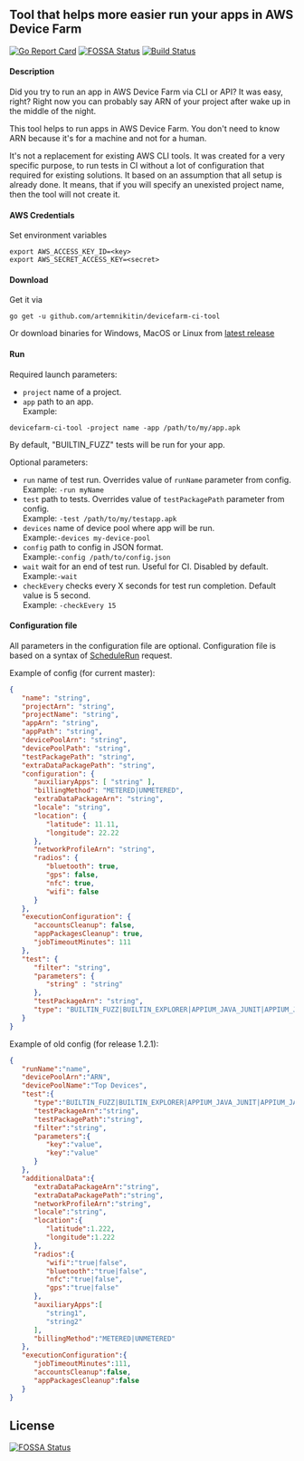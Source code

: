 ## Tool that helps more easier run your apps in AWS Device Farm
[![Go Report Card](https://goreportcard.com/badge/github.com/artemnikitin/devicefarm-ci-tool)](https://goreportcard.com/report/github.com/artemnikitin/devicefarm-ci-tool) [![FOSSA Status](https://app.fossa.io/api/projects/git%2Bhttps%3A%2F%2Fgithub.com%2Fartemnikitin%2Fdevicefarm-ci-tool.svg?type=shield)](https://app.fossa.io/projects/git%2Bhttps%3A%2F%2Fgithub.com%2Fartemnikitin%2Fdevicefarm-ci-tool?ref=badge_shield)
  [![Build Status](https://travis-ci.org/artemnikitin/devicefarm-ci-tool.svg?branch=master)](https://travis-ci.org/artemnikitin/devicefarm-ci-tool)     
#### Description
Did you try to run an app in AWS Device Farm via CLI or API? It was easy, right? Right now you can probably say ARN of your project after wake up in the middle of the night.

This tool helps to run apps in AWS Device Farm. You don't need to know ARN because it's for a machine and not for a human.

It's not a replacement for existing AWS CLI tools. It was created for a very specific purpose, to run tests in CI without a lot of configuration that required for existing solutions. It based on an assumption that all setup is already done. It means, that if you will specify an unexisted project name, then the tool will not create it.
#### AWS Credentials

Set environment variables     
```
export AWS_ACCESS_KEY_ID=<key>    
export AWS_SECRET_ACCESS_KEY=<secret>
```     

#### Download
Get it via    
``` 
go get -u github.com/artemnikitin/devicefarm-ci-tool 
``` 

Or download binaries for Windows, MacOS or Linux from [latest release](https://github.com/artemnikitin/devicefarm-ci-tool/releases/latest)   
   
#### Run
Required launch parameters:
- ```project``` name of a project.
- ```app``` path to an app.    
Example:
```
devicefarm-ci-tool -project name -app /path/to/my/app.apk
```
By default, "BUILTIN_FUZZ" tests will be run for your app.

Optional parameters:
- ```run``` name of test run. Overrides value of `runName` parameter from config.     
Example: `-run myName` 
- ```test``` path to tests. Overrides value of `testPackagePath` parameter from config.     
Example: `-test /path/to/my/testapp.apk` 
- ```devices``` name of device pool where app will be run.      
Example:`-devices my-device-pool`      
- ```config``` path to config in JSON format.      
Example:`-config /path/to/config.json`   
- ```wait``` wait for an end of test run. Useful for CI. Disabled by default.     
Example:`-wait`  
- ```checkEvery``` checks every X seconds for test run completion. Default value is 5 second.    
Example: `-checkEvery 15`

#### Configuration file
All parameters in the configuration file are optional. Configuration file is based on a syntax of [ScheduleRun](http://docs.aws.amazon.com/devicefarm/latest/APIReference/API_ScheduleRun.html) request.        

Example of config (for current master):    
```json
{
   "name": "string",
   "projectArn": "string",
   "projectName": "string",
   "appArn": "string",
   "appPath": "string",
   "devicePoolArn": "string",
   "devicePoolPath": "string",
   "testPackagePath": "string",
   "extraDataPackagePath": "string",
   "configuration": { 
      "auxiliaryApps": [ "string" ],
      "billingMethod": "METERED|UNMETERED",
      "extraDataPackageArn": "string",
      "locale": "string",
      "location": { 
         "latitude": 11.11,
         "longitude": 22.22
      },
      "networkProfileArn": "string",
      "radios": { 
         "bluetooth": true,
         "gps": false,
         "nfc": true,
         "wifi": false
      }
   },
   "executionConfiguration": { 
      "accountsCleanup": false,
      "appPackagesCleanup": true,
      "jobTimeoutMinutes": 111
   },
   "test": { 
      "filter": "string",
      "parameters": { 
         "string" : "string" 
      },
      "testPackageArn": "string",
      "type": "BUILTIN_FUZZ|BUILTIN_EXPLORER|APPIUM_JAVA_JUNIT|APPIUM_JAVA_TESTNG|APPIUM_PYTHON|APPIUM_WEB_JAVA_JUNIT|APPIUM_WEB_JAVA_TESTNG|APPIUM_WEB_PYTHON|CALABASH|INSTRUMENTATION|UIAUTOMATION|UIAUTOMATOR|XCTEST"
   }
}
```    
Example of old config (for release 1.2.1):    
```json
{
   "runName":"name",
   "devicePoolArn":"ARN",
   "devicePoolName":"Top Devices",
   "test":{
      "type":"BUILTIN_FUZZ|BUILTIN_EXPLORER|APPIUM_JAVA_JUNIT|APPIUM_JAVA_TESTNG|APPIUM_PYTHON|APPIUM_WEB_JAVA_JUNIT|APPIUM_WEB_JAVA_TESTNG|APPIUM_WEB_PYTHON|CALABASH|INSTRUMENTATION|UIAUTOMATION|UIAUTOMATOR|XCTEST",
      "testPackageArn":"string",
      "testPackagePath":"string",
      "filter":"string",
      "parameters":{
         "key":"value",
         "key":"value"
      }
   },
   "additionalData":{
      "extraDataPackageArn":"string",
      "extraDataPackagePath":"string",
      "networkProfileArn":"string",
      "locale":"string",
      "location":{
         "latitude":1.222,
         "longitude":1.222
      },
      "radios":{
         "wifi":"true|false",
         "bluetooth":"true|false",
         "nfc":"true|false",
         "gps":"true|false"
      },
      "auxiliaryApps":[
         "string1",
         "string2"
      ],
      "billingMethod":"METERED|UNMETERED"
   },
   "executionConfiguration":{ 
      "jobTimeoutMinutes":111,
      "accountsCleanup":false,
      "appPackagesCleanup":false
   }
}
```


## License
[![FOSSA Status](https://app.fossa.io/api/projects/git%2Bhttps%3A%2F%2Fgithub.com%2Fartemnikitin%2Fdevicefarm-ci-tool.svg?type=large)](https://app.fossa.io/projects/git%2Bhttps%3A%2F%2Fgithub.com%2Fartemnikitin%2Fdevicefarm-ci-tool?ref=badge_large)